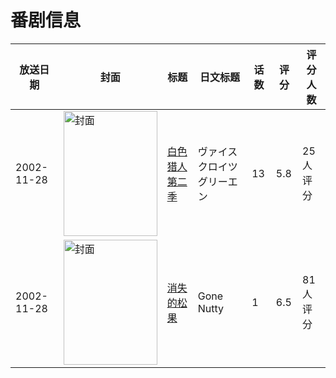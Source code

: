 # 番剧信息

|放送日期|封面|标题|日文标题|话数|评分|评分人数|
|---|---|---|---|---|---|---|
|2002-11-28|<img src="https://lain.bgm.tv/pic/cover/c/f7/af/39001_FnfL3.jpg" alt="封面" style="width:150px;height:200px;object-fit:cover;">|[白色猎人 第二季](https://bangumi.tv/subject/39001)|ヴァイスクロイツ グリーエン|13|5.8|25人评分|
|2002-11-28|<img src="https://lain.bgm.tv/pic/cover/c/5c/2a/115244_E001M.jpg" alt="封面" style="width:150px;height:200px;object-fit:cover;">|[消失的松果](https://bangumi.tv/subject/115244)|Gone Nutty|1|6.5|81人评分|
